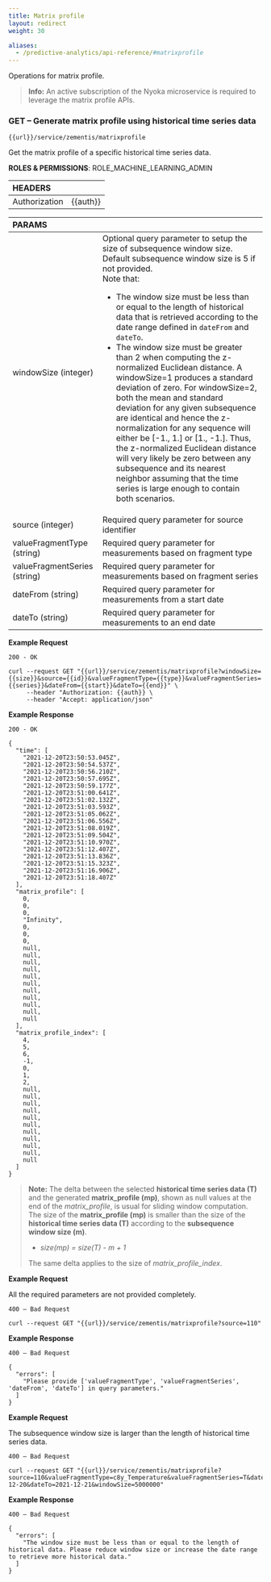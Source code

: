 ```yaml
---
title: Matrix profile
layout: redirect
weight: 30

aliases:
  - /predictive-analytics/api-reference/#matrixprofile
---
```


Operations for matrix profile.

>**Info:** An active subscription of the Nyoka microservice is required to leverage the matrix profile APIs.

### GET – Generate matrix profile using historical time series data

```
{{url}}/service/zementis/matrixprofile
```

Get the matrix profile of a specific historical time series data.


**ROLES & PERMISSIONS**: ROLE_MACHINE_LEARNING_ADMIN

|HEADERS||
|:---|:---|
|Authorization|{{auth}}

|PARAMS||
|:---|:---|
|windowSize (integer)| Optional query parameter to setup the size of subsequence window size. Default subsequence window size is 5 if not provided. </br>Note that: <ul><li>The window size must be less than or equal to the length of historical data that is retrieved according to the date range defined in ```dateFrom``` and ```dateTo```.</li><li>The window size must be greater than 2 when computing the z-normalized Euclidean distance. A windowSize=1 produces a standard deviation of zero. For windowSize=2, both the mean and standard deviation for any given subsequence are identical and hence the z-normalization for any sequence will either be [-1., 1.] or [1., -1.]. Thus, the z-normalized Euclidean distance will very likely be zero between any subsequence and its nearest neighbor assuming that the time series is large enough to contain both scenarios.</li></ul>
|source (integer)|Required query parameter for source identifier
|valueFragmentType (string)|Required query parameter for measurements based on fragment type
|valueFragmentSeries (string)|Required query parameter for measurements based on fragment series
|dateFrom (string)|Required query parameter for measurements from a start date
|dateTo (string)|Required query parameter for measurements to an end date

**Example Request**

```
200 - OK

curl --request GET "{{url}}/service/zementis/matrixprofile?windowSize={{size}}&source={{id}}&valueFragmentType={{type}}&valueFragmentSeries={{series}}&dateFrom={{start}}&dateTo={{end}}" \
     --header "Authorization: {{auth}} \
     --header "Accept: application/json"
```

**Example Response**

```
200 - OK

{
  "time": [
    "2021-12-20T23:50:53.045Z",
    "2021-12-20T23:50:54.537Z",
    "2021-12-20T23:50:56.210Z",
    "2021-12-20T23:50:57.695Z",
    "2021-12-20T23:50:59.177Z",
    "2021-12-20T23:51:00.641Z",
    "2021-12-20T23:51:02.132Z",
    "2021-12-20T23:51:03.593Z",
    "2021-12-20T23:51:05.062Z",
    "2021-12-20T23:51:06.556Z",
    "2021-12-20T23:51:08.019Z",
    "2021-12-20T23:51:09.504Z",
    "2021-12-20T23:51:10.970Z",
    "2021-12-20T23:51:12.407Z",
    "2021-12-20T23:51:13.836Z",
    "2021-12-20T23:51:15.323Z",
    "2021-12-20T23:51:16.906Z",
    "2021-12-20T23:51:18.407Z"
  ],
  "matrix_profile": [
    0,
    0,
    0,
    "Infinity",
    0,
    0,
    0,
    null,
    null,
    null,
    null,
    null,
    null,
    null,
    null,
    null,
    null,
    null
  ],
  "matrix_profile_index": [
    4,
    5,
    6,
    -1,
    0,
    1,
    2,
    null,
    null,
    null,
    null,
    null,
    null,
    null,
    null,
    null,
    null,
    null
  ]
}
```
>**Note:**
> The delta between the selected **historical time series data (T)** and the generated **matrix_profile (mp)**, shown as null values at the end of the *matrix_profile*, is usual for sliding window computation. The size of the **matrix_profile (mp)** is smaller than the size of the **historical time series data (T)** according to the **subsequence window size (m)**.
>
> - *size(mp) = size(T) - m + 1*
>
> The same delta applies to the size of *matrix_profile_index*.


**Example Request**

All the required parameters are not provided completely.

```
400 – Bad Request

curl --request GET "{{url}}/service/zementis/matrixprofile?source=110"
```

**Example Response**

```
400 – Bad Request

{
  "errors": [
    "Please provide ['valueFragmentType', 'valueFragmentSeries', 'dateFrom', 'dateTo'] in query parameters."
  ]
}
```
**Example Request**

The subsequence window size is larger than the length of historical time series data.

```
400 – Bad Request

curl --request GET "{{url}}/service/zementis/matrixprofile?source=110&valueFragmentType=c8y_Temperature&valueFragmentSeries=T&dateFrom=2021-12-20&dateTo=2021-12-21&windowSize=5000000"
```

**Example Response**

```
400 – Bad Request

{
  "errors": [
    "The window size must be less than or equal to the length of historical data. Please reduce window size or increase the date range to retrieve more historical data."
  ]
}
```
